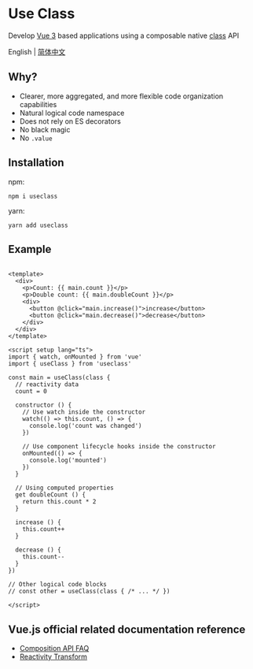 # Use Class

Develop [Vue 3](https://vuejs.org/) based applications using a composable
native [class](https://developer.mozilla.org/en-US/docs/Web/JavaScript/Reference/Classes) API

English | [简体中文](https://github.com/shixianqin/useclass/blob/main/README-zh.md)

## Why?

+ Clearer, more aggregated, and more flexible code organization capabilities
+ Natural logical code namespace
+ Does not rely on ES decorators
+ No black magic
+ No `.value`

## Installation

npm:

```
npm i useclass
```

yarn:

```
yarn add useclass
```

## Example

```vue

<template>
  <div>
    <p>Count: {{ main.count }}</p>
    <p>Double count: {{ main.doubleCount }}</p>
    <div>
      <button @click="main.increase()">increase</button>
      <button @click="main.decrease()">decrease</button>
    </div>
  </div>
</template>

<script setup lang="ts">
import { watch, onMounted } from 'vue'
import { useClass } from 'useclass'

const main = useClass(class {
  // reactivity data
  count = 0

  constructor () {
    // Use watch inside the constructor
    watch(() => this.count, () => {
      console.log('count was changed')
    })

    // Use component lifecycle hooks inside the constructor
    onMounted(() => {
      console.log('mounted')
    })
  }

  // Using computed properties
  get doubleCount () {
    return this.count * 2
  }

  increase () {
    this.count++
  }

  decrease () {
    this.count--
  }
})

// Other logical code blocks
// const other = useClass(class { /* ... */ })

</script>
```

## Vue.js official related documentation reference

+ [Composition API FAQ](https://vuejs.org/guide/extras/composition-api-faq.html)
+ [Reactivity Transform](https://vuejs.org/guide/extras/reactivity-transform.html)
